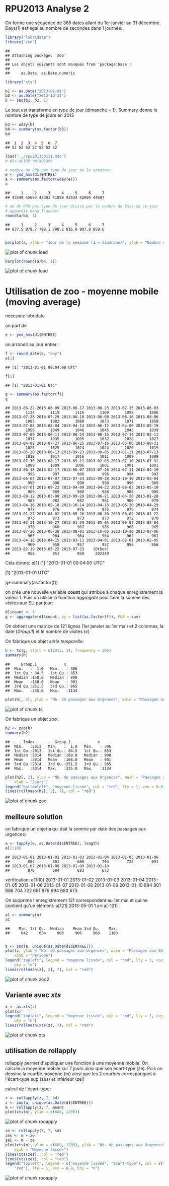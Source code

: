 RPU2013 Analyse 2
========================================================

On forme une séquence de 365 dates allant du 1er janvier au 31 décembre. Days(1) est égal au nombre de secondes dans 1 journée:

```r
library("lubridate")
library("zoo")
```

```
## 
## Attaching package: 'zoo'
## 
## Les objets suivants sont masqués from 'package:base':
## 
##     as.Date, as.Date.numeric
```

```r
library("xts")

b1 <- as.Date("2013-01-01")
b2 <- as.Date("2013-12-31")
b <- seq(b1, b2, 1)
```

Le tout est transformé en type de jour (dimanche = 1). Summary donne le nombre de type de jours en 2013

```r
b3 <- wday(b)
b4 <- summary(as.factor(b3))
b4
```

```
##  1  2  3  4  5  6  7 
## 52 52 53 52 52 52 52
```


```r
load("../rpu2013d0111.Rda")
# d1<-d0109 rm(d0109)

# nombre de RPU par type de jour de la semaine:
e <- ymd_hms(d1$ENTREE)
a <- summary(as.factor(wday(e)))
a
```

```
##     1     2     3     4     5     6     7 
## 43549 45693 42301 41089 42434 42004 44697
```

```r
# nb de RPU par type de jour divisé par le nombre de fois où ce jour
# apparait dans l'année:
round(a/b4, 1)
```

```
##     1     2     3     4     5     6     7 
## 837.5 878.7 798.1 790.2 816.0 807.8 859.6
```

```r

barplot(a, xlab = "Jour de la semaine (1 = dimanche)", ylab = "Nombre de RPU")
```

![plot of chunk load](figure/load1.png) 

```r
barplot(round(a/b4, 1))
```

![plot of chunk load](figure/load2.png) 


Utilisation de zoo - moyenne mobile (moving average)
====================================================
nécessite lubridate

on part de 

```r
e <- ymd_hms(d1$ENTREE)
```


on arrondit au jour entier:  

```r
f <- round_date(e, "day")
e[1]
```

```
## [1] "2013-01-01 00:04:00 UTC"
```

```r
f[1]
```

```
## [1] "2013-01-01 UTC"
```

```r
g <- summary(as.factor(f))
g
```

```
## 2013-06-22 2013-06-09 2013-06-17 2013-06-23 2013-07-15 2013-06-03 
##       1134       1119       1116       1109       1092       1086 
## 2013-07-28 2013-07-29 2013-06-10 2013-06-08 2013-06-16 2013-08-06 
##       1085       1082       1080       1073       1071       1058 
## 2013-07-08 2013-08-04 2013-04-14 2013-06-12 2013-04-06 2013-05-19 
##       1056       1049       1046       1045       1043       1039 
## 2013-07-09 2013-06-11 2013-06-24 2013-06-15 2013-07-14 2013-02-11 
##       1037       1035       1035       1032       1028       1027 
## 2013-04-08 2013-07-27 2013-06-25 2013-07-16 2013-05-06 2013-08-11 
##       1025       1025       1024       1024       1020       1019 
## 2013-05-20 2013-06-13 2013-09-23 2013-08-05 2013-01-21 2013-07-13 
##       1018       1017       1016       1011       1009       1009 
## 2013-07-30 2013-08-17 2013-05-11 2013-02-03 2013-07-10 2013-07-31 
##       1009       1009       1006       1001       1001       1001 
## 2013-06-18 2013-02-17 2013-06-07 2013-07-26 2013-07-11 2013-04-19 
##        999        997        996        996        994        992 
## 2013-06-04 2013-07-07 2013-07-24 2013-09-28 2013-10-10 2013-03-04 
##        990        990        990        990        990        989 
## 2013-07-01 2013-09-22 2013-04-09 2013-04-22 2013-08-03 2013-05-10 
##        989        989        988        988        986        985 
## 2013-08-12 2013-03-08 2013-09-29 2013-06-21 2013-04-20 2013-01-28 
##        985        982        982        981        980        979 
## 2013-04-16 2013-05-18 2013-10-14 2013-04-13 2013-06-20 2013-04-29 
##        977        976        976        975        975        974 
## 2013-01-27 2013-04-02 2013-05-26 2013-06-30 2013-08-02 2013-01-22 
##        973        973        973        973        972        970 
## 2013-03-31 2013-10-27 2013-01-29 2013-05-05 2013-05-07 2013-02-04 
##        970        968        967        966        966        965 
## 2013-07-20 2013-05-28 2013-08-01 2013-10-05 2013-10-20 2013-07-06 
##        965        964        964        964        962        961 
## 2013-04-18 2013-04-15 2013-03-11 2013-04-01 2013-02-01 2013-02-05 
##        960        958        957        957        956        956 
## 2013-02-19 2013-05-22 2013-07-23    (Other) 
##        956        951        950     202349
```


Cela donne:
e[1]
[1] "2013-01-01 00:04:00 UTC"

[1] "2013-01-01 UTC"

 g<-summary(as.factor(f))
 
 on crée une nouvelle variable **count** qui attribue à chaque enregistrement la valeur 1. Puis on utilise la fonction *aggregate* pour faire la somme des visites aux SU par jour:
 
 ```r
 d1$count <- 1
 g <- aggregate(d1$count, by = list(as.factor(f)), FUN = sum)
 ```

 
 On obtient une matrice de 121 lignes (1er janvier au 1er mai) et 2 colonnes, la date (*Group.1*) et le nombre de visites (*x*)
 
 On fabrique un objet *série temporelle*:
 
 ```r
 h <- ts(g, start = c(2013, 1), frequency = 365)
 summary(h)
 ```
 
 ```
 ##     Group.1            x       
 ##  Min.   :  1.0   Min.   : 306  
 ##  1st Qu.: 84.5   1st Qu.: 853  
 ##  Median :168.0   Median : 908  
 ##  Mean   :168.0   Mean   : 901  
 ##  3rd Qu.:251.5   3rd Qu.: 965  
 ##  Max.   :335.0   Max.   :1134
 ```
 
 ```r
 plot(h[, 2], ylab = "Nb. de passages aux Urgences", main = "Passages aux SU en 2013")
 ```
 
 ![plot of chunk ts](figure/ts.png) 

  
 On fabrique un objet *zoo*:
 
 ```r
 h2 <- zoo(h)
 summary(h2)
 ```
 
 ```
 ##      Index         Group.1            x       
 ##  Min.   :2013   Min.   :  1.0   Min.   : 306  
 ##  1st Qu.:2013   1st Qu.: 84.5   1st Qu.: 853  
 ##  Median :2014   Median :168.0   Median : 908  
 ##  Mean   :2014   Mean   :168.0   Mean   : 901  
 ##  3rd Qu.:2014   3rd Qu.:251.5   3rd Qu.: 965  
 ##  Max.   :2014   Max.   :335.0   Max.   :1134
 ```
 
 ```r
 plot(h2[, 2], ylab = "Nb. de passages aux Urgences", main = "Passages aux SU en 2013", 
     xlab = "Jours")
 legend("bottomleft", "moyenne lissée", col = "red", lty = 1, cex = 0.8, bty = "n")
 lines(rollmean(h2[, 2], 7), col = "red")
 ```
 
 ![plot of chunk zoo](figure/zoo.png) 

 
  meilleure solution
  ------------------
  on fabrique un objet **a** qui dait la somme par date des passages aux urgences:
  
  ```r
  a <- tapply(e, as.Date(d1$ENTREE), length)
  a[1:10]
  ```
  
  ```
  ## 2013-01-01 2013-01-02 2013-01-03 2013-01-04 2013-01-05 2013-01-06 
  ##        884        801        686        704        722        691 
  ## 2013-01-07 2013-01-08 2013-01-09 2013-01-10 
  ##        876        694        683        673
  ```

  
  vérification:
  a[1:10]
2013-01-01 2013-01-02 2013-01-03 2013-01-04 2013-01-05 2013-01-06 2013-01-07 2013-01-08 2013-01-09 2013-01-10 
       884        801        686        704        722        691        876        694        683        673 
       
On supprime l'enregistrement 121 correspondant au 1er mai et qui ne contient qu'un élément:
a[121]  2013-05-01 1 
a<-a[-121]



```r
a1 <- summary(a)
a1
```

```
##    Min. 1st Qu.  Median    Mean 3rd Qu.    Max. 
##     642     854     906     906     968    1160
```

```r

z <- zoo(a, unique(as.Date(d1$ENTREE)))
plot(z, ylab = "Nb. de passages aux Urgences", main = "Passages aux SU en 2013", 
    xlab = "Période")
legend("topleft", legend = "moyenne lissée", col = "red", lty = 1, cex = 0.8, 
    bty = "n")
lines(rollmean(z[, 2], 7), col = "red")
```

![plot of chunk zoo2](figure/zoo2.png) 

  
Variante avec *xts*
-------------------

```r
x <- as.xts(z)
plot(x)
legend("topleft", legend = "moyenne lissée", col = "red", lty = 1, cex = 0.8, 
    bty = "n")
lines(rollmean(xts(z), 7), col = "red")
```

![plot of chunk xts](figure/xts.png) 


utilisation de rollapply
------------------------
rollapply permet d'appliquer une fonction à une moyenne mobile. On calcule la moyenne mobile sur 7 jours ainsi que son écart-type (ze). Puis on dessine la courbe moyenne (m) ainsi que les 2 courbes correspongant à l'écart-type sup (zes) et inférieur (zei)

calcul de l'écart-type:

```r
r <- rollapply(z, 7, sd)
z <- zoo(a, unique(as.Date(d1$ENTREE)))
m <- rollapply(z, 7, mean)
plot(xts(m), ylim = c(600, 1200))
```

![plot of chunk rooapply](figure/rooapply1.png) 

```r
ze <- rollapply(z, 7, sd)
zes <- m + ze
zei <- m - ze
plot(xts(m), ylim = c(600, 1200), ylab = "Nb. de passages aux Urgences", main = "Passages aux SU en 2013", 
    xlab = "Moyenne lissée")
lines(xts(zes), col = "red")
lines(xts(zei), col = "red")
legend("topleft", legend = c("moyenne lissée", "écart-type"), col = c("black", 
    "red"), lty = 1, cex = 0.8, bty = "n")
```

![plot of chunk rooapply](figure/rooapply2.png) 

